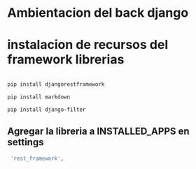 # Ambientacion del back django

# instalacion de recursos del framework librerias

```bash

pip install djangorestframework
```
```bash
pip install markdown     
```
```bash
pip install django-filter 
```

## Agregar la libreria a INSTALLED_APPS en settings
```bash
 'rest_framework',
```
